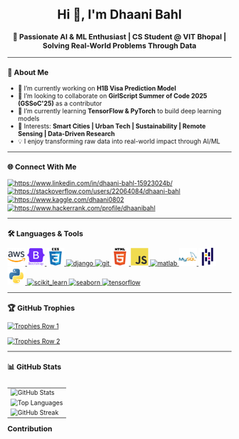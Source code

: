 <h1 align="center">Hi 👋, I'm Dhaani Bahl</h1>
<h3 align="center">🚀 Passionate AI & ML Enthusiast | CS Student @ VIT Bhopal | Solving Real-World Problems Through Data</h3>

---

### 🔬 About Me
- 🔭 I’m currently working on **H1B Visa Prediction Model**
- 👯 I’m looking to collaborate on **GirlScript Summer of Code 2025 (GSSoC'25)** as a contributor
- 🌱 I’m currently learning **TensorFlow & PyTorch** to build deep learning models
- 🎯 Interests: **Smart Cities | Urban Tech | Sustainability | Remote Sensing | Data-Driven Research**
- 💡 I enjoy transforming raw data into real-world impact through AI/ML

---

### 🌐 Connect With Me

<p align="left">
<a href="https://linkedin.com/in/https://www.linkedin.com/in/dhaani-bahl-15923024b/" target="blank"><img align="center" src="https://raw.githubusercontent.com/rahuldkjain/github-profile-readme-generator/master/src/images/icons/Social/linked-in-alt.svg" alt="https://www.linkedin.com/in/dhaani-bahl-15923024b/" height="30" width="40" /></a>
<a href="https://stackoverflow.com/users/https://stackoverflow.com/users/22064084/dhaani-bahl" target="blank"><img align="center" src="https://raw.githubusercontent.com/rahuldkjain/github-profile-readme-generator/master/src/images/icons/Social/stack-overflow.svg" alt="https://stackoverflow.com/users/22064084/dhaani-bahl" height="30" width="40" /></a>
<a href="https://kaggle.com/https://www.kaggle.com/dhaani0802" target="blank"><img align="center" src="https://raw.githubusercontent.com/rahuldkjain/github-profile-readme-generator/master/src/images/icons/Social/kaggle.svg" alt="https://www.kaggle.com/dhaani0802" height="30" width="40" /></a>
<a href="https://www.hackerrank.com/https://www.hackerrank.com/profile/dhaanibahl" target="blank"><img align="center" src="https://raw.githubusercontent.com/rahuldkjain/github-profile-readme-generator/master/src/images/icons/Social/hackerrank.svg" alt="https://www.hackerrank.com/profile/dhaanibahl" height="30" width="40" /></a>
</p>

---

### 🛠️ Languages & Tools

<p align="left"> 
  <a href="https://aws.amazon.com" target="_blank" rel="noreferrer"> 
    <img src="https://raw.githubusercontent.com/devicons/devicon/master/icons/amazonwebservices/amazonwebservices-original-wordmark.svg" alt="aws" width="40" height="40"/> 
  </a> 
  <a href="https://getbootstrap.com" target="_blank" rel="noreferrer"> 
    <img src="https://raw.githubusercontent.com/devicons/devicon/master/icons/bootstrap/bootstrap-plain-wordmark.svg" alt="bootstrap" width="40" height="40"/> 
  </a> 
  <a href="https://www.w3schools.com/css/" target="_blank" rel="noreferrer"> 
    <img src="https://raw.githubusercontent.com/devicons/devicon/master/icons/css3/css3-original-wordmark.svg" alt="css3" width="40" height="40"/> 
  </a> 
  <a href="https://www.djangoproject.com/" target="_blank" rel="noreferrer"> 
    <img src="https://cdn.worldvectorlogo.com/logos/django.svg" alt="django" width="40" height="40"/> 
  </a> 
  <a href="https://git-scm.com/" target="_blank" rel="noreferrer"> 
    <img src="https://www.vectorlogo.zone/logos/git-scm/git-scm-icon.svg" alt="git" width="40" height="40"/> 
  </a> 
  <a href="https://www.w3.org/html/" target="_blank" rel="noreferrer">
    <img src="https://raw.githubusercontent.com/devicons/devicon/master/icons/html5/html5-original-wordmark.svg" alt="html5" width="40" height="40"/> 
  </a> 
  <a href="https://developer.mozilla.org/en-US/docs/Web/JavaScript" target="_blank" rel="noreferrer"> 
    <img src="https://raw.githubusercontent.com/devicons/devicon/master/icons/javascript/javascript-original.svg" alt="javascript" width="40" height="40"/> 
  </a> 
  <a href="https://www.mathworks.com/" target="_blank" rel="noreferrer"> 
    <img src="https://upload.wikimedia.org/wikipedia/commons/2/21/Matlab_Logo.png" alt="matlab" width="40" height="40"/> 
  </a> 
  <a href="https://www.mysql.com/" target="_blank" rel="noreferrer"> 
    <img src="https://raw.githubusercontent.com/devicons/devicon/master/icons/mysql/mysql-original-wordmark.svg" alt="mysql" width="40" height="40"/> 
  </a> 
  <a href="https://pandas.pydata.org/" target="_blank" rel="noreferrer"> 
    <img src="https://raw.githubusercontent.com/devicons/devicon/2ae2a900d2f041da66e950e4d48052658d850630/icons/pandas/pandas-original.svg" alt="pandas" width="40" height="40"/> 
  </a>
  <a href="https://www.python.org" target="_blank" rel="noreferrer"> 
    <img src="https://raw.githubusercontent.com/devicons/devicon/master/icons/python/python-original.svg" alt="python" width="40" height="40"/> 
  </a> 
  <a href="https://scikit-learn.org/" target="_blank" rel="noreferrer"> 
    <img src="https://upload.wikimedia.org/wikipedia/commons/0/05/Scikit_learn_logo_small.svg" alt="scikit_learn" width="40" height="40"/> 
  </a> 
  <a href="https://seaborn.pydata.org/" target="_blank" rel="noreferrer"> 
    <img src="https://seaborn.pydata.org/_images/logo-mark-lightbg.svg" alt="seaborn" width="40" height="40"/> 
  </a>
  <a href="https://www.tensorflow.org" target="_blank" rel="noreferrer"> 
    <img src="https://www.vectorlogo.zone/logos/tensorflow/tensorflow-icon.svg" alt="tensorflow" width="40" height="40"/> 
  </a> 
</p>

---

### 🏆 GitHub Trophies

<p align="left">
  <a href="https://github.com/ryo-ma/github-profile-trophy">
    <img src="https://github-profile-trophy.vercel.app/?username=dhaanibahl&row=1&column=3" alt="Trophies Row 1" />
    <br><br>
    <img src="https://github-profile-trophy.vercel.app/?username=dhaanibahl&row=1&column=3&title=Commits,Repositories,PullRequest" alt="Trophies Row 2" />
  </a>
</p>




---

### 📊 GitHub Stats

<table align="left">
  <tr>
    <td>
      <img src="https://github-readme-stats.vercel.app/api?username=dhaanibahl&show_icons=true&locale=en" alt="GitHub Stats" />
    </td>
  </tr>
  <tr>
    <td>
      <img src="https://github-readme-stats.vercel.app/api/top-langs/?username=dhaanibahl&layout=compact&langs_count=6" alt="Top Languages" />
    </td>
  </tr>
  <tr>
    <td>
      <img src="https://github-readme-streak-stats.herokuapp.com/?user=dhaanibahl" alt="GitHub Streak" />
    </td>
  </tr>
</table>

---
### Contribution
<div align="center>
  
![snake gif](https://github.com/DHAANIBAHL/DHAANIBAHL/blob/output/github-snake-dark.svg)

</div>
